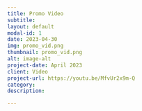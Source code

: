 ```yaml
---
title: Promo Video
subtitle: 
layout: default
modal-id: 1
date: 2023-04-30
img: promo_vid.png
thumbnail: promo_vid.png
alt: image-alt
project-date: April 2023
client: Video
project-url: https://youtu.be/MfvUr2x9m-Q 
category: 
description: 

---
```

